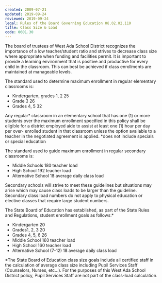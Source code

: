 ```yaml
---
created: 2009-07-21
updated: 2019-09-24
reviewed: 2019-09-24
legal: Rules of the Board Governing Education 08.02.02.110
title: Class Size & Load
code: 0601.30
---
```



The board of trustees of West Ada School District recognizes the importance of a low teacher/student ratio and strives to decrease class size where appropriate when funding and facilities permit. It is important to provide a learning environment that is positive and productive for every child in the classroom. This can best be achieved if class enrollments are maintained at manageable levels.

The standard used to determine maximum enrollment in regular elementary classrooms is:

- Kindergarten, grades 1, 2 25
- Grade 3 26
- Grades 4, 5 32

Any regular* classroom in an elementary school that has one (1) or more students over the maximum enrollment specified in this policy shall be eligible for a district employed aide to assist at least one (1) hour per day per over- enrolled student in that classroom unless the option available to a teacher in the negotiated agreement is applied.
*does not include specials or special education

The standard used to guide maximum enrollment in regular secondary classrooms is:

- Middle Schools 180 teacher load
- High School 192 teacher load
- Alternative School 18 average daily class load

Secondary schools will strive to meet these guidelines but situations may arise which may cause class loads to be larger than the guideline. Secondary class load numbers do not apply to physical education or elective classes that require large student numbers.

The State Board of Education has established, as part of the State Rules and Regulations, student enrollment goals as follows:*

- Kindergarten 20
- Grades1, 2, 3 20
- Grades 4, 5, 6 26
- Middle School 160 teacher load
- High School 160 teacher load
- Alternative School (7-12) 18 average daily class load

*The State Board of Education class size goals include all certified staff in the calculation of average class size including Pupil Services Staff (Counselors, Nurses, etc...). For the purposes of this West Ada School District policy, Pupil Services Staff are not part of the class-load calculation.
